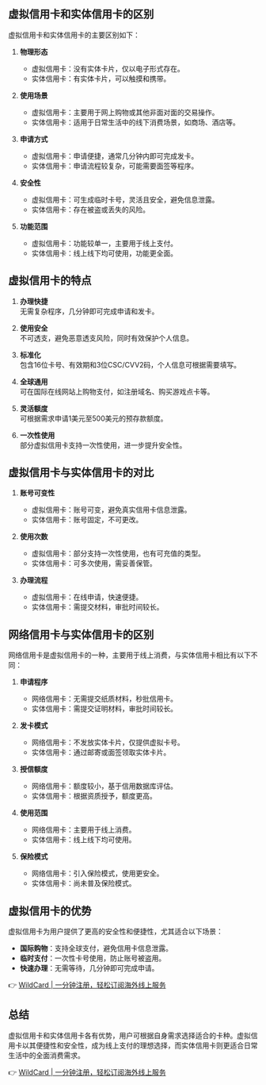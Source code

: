## 虚拟信用卡和实体信用卡的区别

虚拟信用卡和实体信用卡的主要区别如下：

1. **物理形态**  
   - 虚拟信用卡：没有实体卡片，仅以电子形式存在。  
   - 实体信用卡：有实体卡片，可以触摸和携带。

2. **使用场景**  
   - 虚拟信用卡：主要用于网上购物或其他非面对面的交易操作。  
   - 实体信用卡：适用于日常生活中的线下消费场景，如商场、酒店等。

3. **申请方式**  
   - 虚拟信用卡：申请便捷，通常几分钟内即可完成发卡。  
   - 实体信用卡：申请流程较复杂，可能需要面签等程序。

4. **安全性**  
   - 虚拟信用卡：可生成临时卡号，灵活且安全，避免信息泄露。  
   - 实体信用卡：存在被盗或丢失的风险。

5. **功能范围**  
   - 虚拟信用卡：功能较单一，主要用于线上支付。  
   - 实体信用卡：线上线下均可使用，功能更全面。

## 虚拟信用卡的特点

1. **办理快捷**  
   无需复杂程序，几分钟即可完成申请和发卡。

2. **使用安全**  
   不可透支，避免恶意透支风险，同时有效保护个人信息。

3. **标准化**  
   包含16位卡号、有效期和3位CSC/CVV2码，个人信息可根据需要填写。

4. **全球通用**  
   可在国际在线网站上购物支付，如注册域名、购买游戏点卡等。

5. **灵活额度**  
   可根据需求申请1美元至500美元的预存款额度。

6. **一次性使用**  
   部分虚拟信用卡支持一次性使用，进一步提升安全性。

## 虚拟信用卡与实体信用卡的对比

1. **账号可变性**  
   - 虚拟信用卡：账号可变，避免真实信用卡信息泄露。  
   - 实体信用卡：账号固定，不可更改。

2. **使用次数**  
   - 虚拟信用卡：部分支持一次性使用，也有可充值的类型。  
   - 实体信用卡：可多次使用，需妥善保管。

3. **办理流程**  
   - 虚拟信用卡：在线申请，快速便捷。  
   - 实体信用卡：需提交材料，审批时间较长。

## 网络信用卡与实体信用卡的区别

网络信用卡是虚拟信用卡的一种，主要用于线上消费，与实体信用卡相比有以下不同：

1. **申请程序**  
   - 网络信用卡：无需提交纸质材料，秒批信用卡。  
   - 实体信用卡：需提交证明材料，审批时间较长。

2. **发卡模式**  
   - 网络信用卡：不发放实体卡片，仅提供虚拟卡号。  
   - 实体信用卡：通过邮寄或面签领取实体卡片。

3. **授信额度**  
   - 网络信用卡：额度较小，基于信用数据库评估。  
   - 实体信用卡：根据资质授予，额度更高。

4. **使用范围**  
   - 网络信用卡：主要用于线上消费。  
   - 实体信用卡：线上线下均可使用。

5. **保险模式**  
   - 网络信用卡：引入保险模式，使用更安全。  
   - 实体信用卡：尚未普及保险模式。

## 虚拟信用卡的优势

虚拟信用卡为用户提供了更高的安全性和便捷性，尤其适合以下场景：

- **国际购物**：支持全球支付，避免信用卡信息泄露。  
- **临时支付**：一次性卡号使用，防止账号被盗用。  
- **快速办理**：无需等待，几分钟即可完成申请。

👉 [WildCard | 一分钟注册，轻松订阅海外线上服务](https://bit.ly/bewildcard)

## 总结

虚拟信用卡和实体信用卡各有优势，用户可根据自身需求选择适合的卡种。虚拟信用卡以其便捷性和安全性，成为线上支付的理想选择，而实体信用卡则更适合日常生活中的全面消费需求。

👉 [WildCard | 一分钟注册，轻松订阅海外线上服务](https://bit.ly/bewildcard)